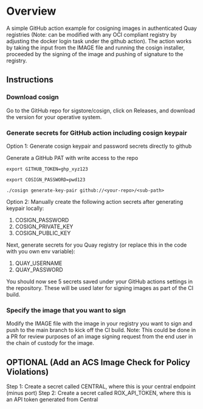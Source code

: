 # Overview 

A simple GitHub action example for cosigning images in authenticated Quay registries (Note: can be modified with any OCI compliant registry by adjusting the docker login task under the github action). The action works by taking the input from the IMAGE file and running the cosign installer, proceeded by the signing of the image and pushing of signature to the registry. 

## Instructions

### Download cosign

Go to the GitHub repo for sigstore/cosign, click on Releases, and download the version for your operative system.

### Generate secrets for GitHub action including cosign keypair

Option 1: Generate cosign keypair and password secrets directly to github

Generate a GitHub PAT with write access to the repo 

``` 
export GITHUB_TOKEN=ghp_xyz123

export COSIGN_PASSWORD=pwd123

./cosign generate-key-pair github://<your-repo>/<sub-path>
```

Option 2: Manually create the following action secrets after generating keypair locally:
1. COSIGN_PASSWORD
2. COSIGN_PRIVATE_KEY
3. COSIGN_PUBLIC_KEY

Next, generate secrets for you Quay registry (or replace this in the code with you own env variable): 
1. QUAY_USERNAME
2. QUAY_PASSWORD

You should now see 5 secrets saved under your GitHub actions settings in the repository. These will be used later for signing images as part of the CI build. 

### Specify the image that you want to sign

Modify the IMAGE file with the image in your registry you want to sign and push to the main branch to kick off the CI build. Note: This could be done in a PR for review purposes of an image signing request from the end user in the chain of custody for the image. 


## OPTIONAL (Add an ACS Image Check for Policy Violations)

Step 1: Create a secret called CENTRAL, where this is your central endpoint (minus port)
Step 2: Create a secret called ROX_API_TOKEN, where this is an API token generated from Central
